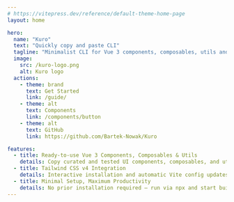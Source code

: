 ```yaml
---
# https://vitepress.dev/reference/default-theme-home-page
layout: home

hero:
  name: "Kuro"
  text: "Quickly copy and paste CLI"
  tagline: "Minimalist CLI for Vue 3 components, composables, utils and Tailwind CSS v4 setup"
  image:
    src: /kuro-logo.png
    alt: Kuro logo
  actions:
    - theme: brand
      text: Get Started
      link: /guide/
    - theme: alt
      text: Components
      link: /components/button
    - theme: alt
      text: GitHub
      link: https://github.com/Bartek-Nowak/Kuro

features:
  - title: Ready-to-use Vue 3 Components, Composables & Utils
    details: Copy curated and tested UI components, composables, and utilities into your project instantly.
  - title: Tailwind CSS v4 Integration
    details: Interactive installation and automatic Vite config updates.
  - title: Minimal Setup, Maximum Productivity
    details: No prior installation required — run via npx and start building fast.
---
```

